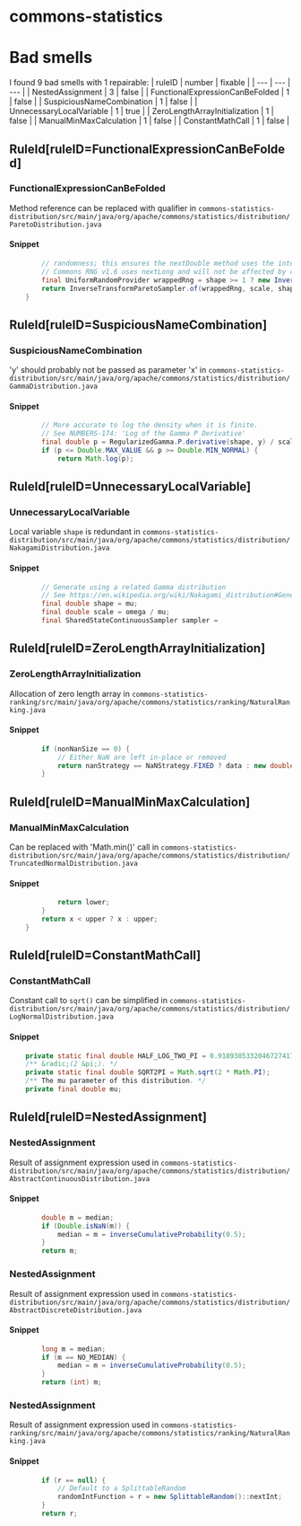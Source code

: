 # commons-statistics 
 
# Bad smells
I found 9 bad smells with 1 repairable:
| ruleID | number | fixable |
| --- | --- | --- |
| NestedAssignment | 3 | false |
| FunctionalExpressionCanBeFolded | 1 | false |
| SuspiciousNameCombination | 1 | false |
| UnnecessaryLocalVariable | 1 | true |
| ZeroLengthArrayInitialization | 1 | false |
| ManualMinMaxCalculation | 1 | false |
| ConstantMathCall | 1 | false |
## RuleId[ruleID=FunctionalExpressionCanBeFolded]
### FunctionalExpressionCanBeFolded
Method reference can be replaced with qualifier
in `commons-statistics-distribution/src/main/java/org/apache/commons/statistics/distribution/ParetoDistribution.java`
#### Snippet
```java
        // randomness; this ensures the nextDouble method uses the interface output of [0, 1).
        // Commons RNG v1.6 uses nextLong and will not be affected by changes to nextDouble.
        final UniformRandomProvider wrappedRng = shape >= 1 ? new InvertedRNG(rng) : rng::nextLong;
        return InverseTransformParetoSampler.of(wrappedRng, scale, shape)::sample;
    }
```

## RuleId[ruleID=SuspiciousNameCombination]
### SuspiciousNameCombination
'y' should probably not be passed as parameter 'x'
in `commons-statistics-distribution/src/main/java/org/apache/commons/statistics/distribution/GammaDistribution.java`
#### Snippet
```java
        // More accurate to log the density when it is finite.
        // See NUMBERS-174: 'Log of the Gamma P Derivative'
        final double p = RegularizedGamma.P.derivative(shape, y) / scale;
        if (p <= Double.MAX_VALUE && p >= Double.MIN_NORMAL) {
            return Math.log(p);
```

## RuleId[ruleID=UnnecessaryLocalVariable]
### UnnecessaryLocalVariable
Local variable `shape` is redundant
in `commons-statistics-distribution/src/main/java/org/apache/commons/statistics/distribution/NakagamiDistribution.java`
#### Snippet
```java
        // Generate using a related Gamma distribution
        // See https://en.wikipedia.org/wiki/Nakagami_distribution#Generation
        final double shape = mu;
        final double scale = omega / mu;
        final SharedStateContinuousSampler sampler =
```

## RuleId[ruleID=ZeroLengthArrayInitialization]
### ZeroLengthArrayInitialization
Allocation of zero length array
in `commons-statistics-ranking/src/main/java/org/apache/commons/statistics/ranking/NaturalRanking.java`
#### Snippet
```java
        if (nonNanSize == 0) {
            // Either NaN are left in-place or removed
            return nanStrategy == NaNStrategy.FIXED ? data : new double[0];
        }

```

## RuleId[ruleID=ManualMinMaxCalculation]
### ManualMinMaxCalculation
Can be replaced with 'Math.min()' call
in `commons-statistics-distribution/src/main/java/org/apache/commons/statistics/distribution/TruncatedNormalDistribution.java`
#### Snippet
```java
            return lower;
        }
        return x < upper ? x : upper;
    }

```

## RuleId[ruleID=ConstantMathCall]
### ConstantMathCall
Constant call to `sqrt()` can be simplified
in `commons-statistics-distribution/src/main/java/org/apache/commons/statistics/distribution/LogNormalDistribution.java`
#### Snippet
```java
    private static final double HALF_LOG_TWO_PI = 0.9189385332046727417803297;
    /** &radic;(2 &pi;). */
    private static final double SQRT2PI = Math.sqrt(2 * Math.PI);
    /** The mu parameter of this distribution. */
    private final double mu;
```

## RuleId[ruleID=NestedAssignment]
### NestedAssignment
Result of assignment expression used
in `commons-statistics-distribution/src/main/java/org/apache/commons/statistics/distribution/AbstractContinuousDistribution.java`
#### Snippet
```java
        double m = median;
        if (Double.isNaN(m)) {
            median = m = inverseCumulativeProbability(0.5);
        }
        return m;
```

### NestedAssignment
Result of assignment expression used
in `commons-statistics-distribution/src/main/java/org/apache/commons/statistics/distribution/AbstractDiscreteDistribution.java`
#### Snippet
```java
        long m = median;
        if (m == NO_MEDIAN) {
            median = m = inverseCumulativeProbability(0.5);
        }
        return (int) m;
```

### NestedAssignment
Result of assignment expression used
in `commons-statistics-ranking/src/main/java/org/apache/commons/statistics/ranking/NaturalRanking.java`
#### Snippet
```java
        if (r == null) {
            // Default to a SplittableRandom
            randomIntFunction = r = new SplittableRandom()::nextInt;
        }
        return r;
```


